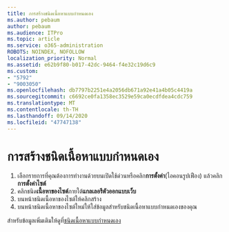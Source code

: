 ```yaml
---
title: การสร้างชนิดเนื้อหาแบบกำหนดเอง
ms.author: pebaum
author: pebaum
ms.audience: ITPro
ms.topic: article
ms.service: o365-administration
ROBOTS: NOINDEX, NOFOLLOW
localization_priority: Normal
ms.assetid: e62b9f80-b017-42dc-9464-f4e32c19d6c9
ms.custom:
- "5792"
- "9003050"
ms.openlocfilehash: db7797b2251e4a2056db671a92e41a4b05c4419a
ms.sourcegitcommit: c6692ce0fa1358ec3529e59ca0ecdfdea4cdc759
ms.translationtype: MT
ms.contentlocale: th-TH
ms.lasthandoff: 09/14/2020
ms.locfileid: "47747138"
---
```

# <a name="create-custom-content-types"></a>การสร้างชนิดเนื้อหาแบบกำหนดเอง

1. เลือกรายการที่คุณต้องการทำงานด้วยบนเปิดใช้ด่วนหรือคลิก**การตั้งค่า**(ไอคอนรูปเฟือง) แล้วคลิก**การตั้งค่าไซต์**
2. คลิกชนิด**เนื้อหาของไซต์**ภายใต้**แกลเลอรีตัวออกแบบเว็บ**
3. บนหน้าชนิดเนื้อหาของไซต์ให้คลิกสร้าง
4. บนหน้าชนิดเนื้อหาของไซต์ใหม่ให้ใส่ข้อมูลสำหรับชนิดเนื้อหาแบบกำหนดเองของคุณ

สำหรับข้อมูลเพิ่มเติมให้ดูที่[ชนิดเนื้อหาแบบกำหนดเอง](https://support.microsoft.com/office/e1277a2e-a1e8-4473-9126-91a0647766e5#__toc323548991)